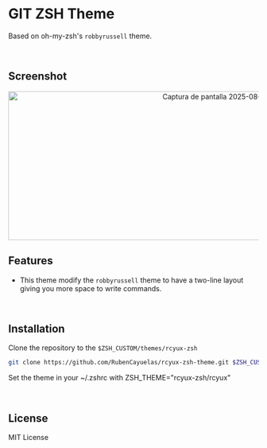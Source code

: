 # GIT ZSH Theme

Based on oh-my-zsh's `robbyrussell` theme.

<br>

## Screenshot

<p align="center">
  <img width="865" height="299" alt="Captura de pantalla 2025-08-25 171915" src="https://github.com/user-attachments/assets/a0ee9381-6ca5-4a46-b998-1dab19364a26" />
</p>


## Features

- This theme modify the `robbyrussell` theme to have a two-line layout giving you more space to write commands.

<br>

## Installation

Clone the repository to the `$ZSH_CUSTOM/themes/rcyux-zsh`

```zsh
git clone https://github.com/RubenCayuelas/rcyux-zsh-theme.git $ZSH_CUSTOM/themes/rcyux-zsh
```

Set the theme in your ~/.zshrc with ZSH_THEME="rcyux-zsh/rcyux"

<br>

## License

MIT License

